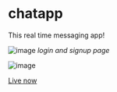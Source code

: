 # chatapp
This real time messaging app!

![image](https://user-images.githubusercontent.com/106791345/214685031-ab7280a8-8e90-4acb-9b50-11eb66266dc7.png)
*login and signup page*

![image](https://user-images.githubusercontent.com/106791345/214685933-1330b71f-acae-48d6-a2ab-43826b7d13d9.png)

[Live now](https://chatapp-8dgp.onrender.com)
